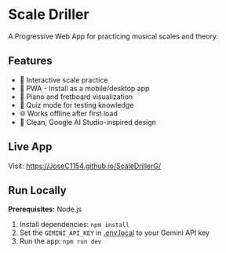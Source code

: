 # Scale Driller

A Progressive Web App for practicing musical scales and theory.

## Features
- 🎵 Interactive scale practice
- 📱 PWA - Install as a mobile/desktop app  
- 🎹 Piano and fretboard visualization
- 🎯 Quiz mode for testing knowledge
- 🌐 Works offline after first load
- 🎨 Clean, Google AI Studio-inspired design

## Live App
Visit: https://JoseC1154.github.io/ScaleDrillerG/

## Run Locally

**Prerequisites:**  Node.js

1. Install dependencies:
   `npm install`
2. Set the `GEMINI_API_KEY` in [.env.local](.env.local) to your Gemini API key
3. Run the app:
   `npm run dev`
